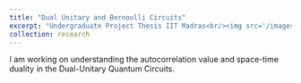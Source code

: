 ```yaml
---
title: "Dual Unitary and Bernoulli Circuits"
excerpt: "Undergraduate Project Thesis IIT Madras<br/><img src='/images/diag_brickcircuit.png' width='40%' alt='Dual-unitary-Circuit'>"
collection: research
---
```


I am working on understanding the autocorrelation value and space-time duality in the Dual-Unitary Quantum Circuits.
